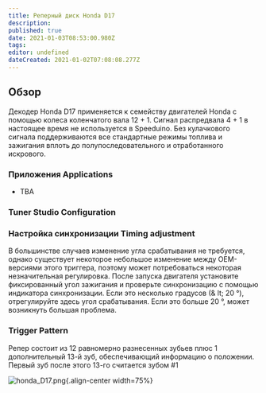 ```yaml
---
title: Реперный диск Honda D17
description: 
published: true
date: 2021-01-03T08:53:00.980Z
tags: 
editor: undefined
dateCreated: 2021-01-02T07:08:08.277Z
---
```


## Обзор 

Декодер Honda D17 применяется к семейству двигателей Honda с помощью колеса коленчатого вала 12 + 1. Сигнал распредвала 4 + 1 в настоящее время не используется в Speeduino. Без кулачкового сигнала поддерживаются все стандартные режимы топлива и зажигания вплоть до полупоследовательного и отработанного искрового.

### Приложения Applications

-   TBA

### Tuner Studio Configuration

### Настройка синхронизации Timing adjustment

В большинстве случаев изменение угла срабатывания не требуется, однако существует некоторое небольшое изменение между OEM-версиями этого триггера, поэтому может потребоваться некоторая незначительная регулировка. После запуска двигателя установите фиксированный угол зажигания и проверьте синхронизацию с помощью индикатора синхронизации. Если это несколько градусов (& lt; 20 °), отрегулируйте здесь угол срабатывания. Если это больше 20 °, может возникнуть большая проблема.

### Trigger Pattern

Репер состоит из 12 равномерно разнесенных зубьев плюс 1 дополнительный 13-й зуб, обеспечивающий информацию о положении. Первый зуб после этого 13-го считается зубом \#1

![honda_D17.png](/img/decoders/honda_D17.png){.align-center width=75%}
